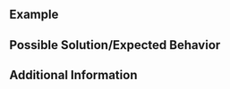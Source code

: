 <!--- Summarize the Problem here, keep it simple. -->
<!--- Think about the title twice. -->

## Example
<!--- This could be a source code block -->

## Possible Solution/Expected Behavior
<!--- Without a solution the problem can't be fixed. -->

## Additional Information
<!--- For Example:
   A link to a project where the issue is relevant.
   A link to a related issue or discussion.
   -->
